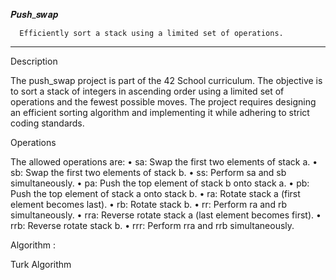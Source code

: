 𝑷𝒖𝒔𝒉_𝒔𝒘𝒂𝒑
      
      Efficiently sort a stack using a limited set of operations.

____________________________________________________________________________

Description

The push_swap project is part of the 42 School curriculum. The objective is to sort a stack of integers in ascending order using a limited set of operations and the fewest possible moves. The project requires designing an efficient sorting algorithm and implementing it while adhering to strict coding standards.

Operations

The allowed operations are:
	•	sa: Swap the first two elements of stack a.
	•	sb: Swap the first two elements of stack b.
	•	ss: Perform sa and sb simultaneously.
	•	pa: Push the top element of stack b onto stack a.
	•	pb: Push the top element of stack a onto stack b.
	•	ra: Rotate stack a (first element becomes last).
	•	rb: Rotate stack b.
	•	rr: Perform ra and rb simultaneously.
	•	rra: Reverse rotate stack a (last element becomes first).
	•	rrb: Reverse rotate stack b.
	•	rrr: Perform rra and rrb simultaneously.

 Algorithm :

 Turk Algorithm
